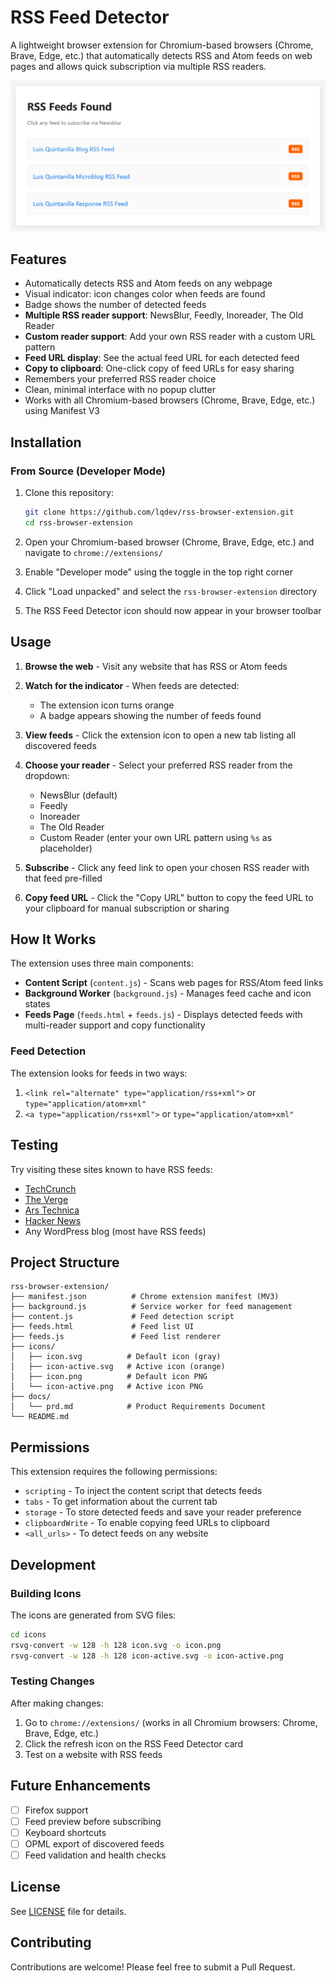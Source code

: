 # RSS Feed Detector

A lightweight browser extension for Chromium-based browsers (Chrome, Brave, Edge, etc.) that automatically detects RSS and Atom feeds on web pages and allows quick subscription via multiple RSS readers.

![](./images/discovered-feeds.png)

## Features

- Automatically detects RSS and Atom feeds on any webpage
- Visual indicator: icon changes color when feeds are found
- Badge shows the number of detected feeds
- **Multiple RSS reader support**: NewsBlur, Feedly, Inoreader, The Old Reader
- **Custom reader support**: Add your own RSS reader with a custom URL pattern
- **Feed URL display**: See the actual feed URL for each detected feed
- **Copy to clipboard**: One-click copy of feed URLs for easy sharing
- Remembers your preferred RSS reader choice
- Clean, minimal interface with no popup clutter
- Works with all Chromium-based browsers (Chrome, Brave, Edge, etc.) using Manifest V3

## Installation

### From Source (Developer Mode)

1. Clone this repository:
   ```bash
   git clone https://github.com/lqdev/rss-browser-extension.git
   cd rss-browser-extension
   ```

2. Open your Chromium-based browser (Chrome, Brave, Edge, etc.) and navigate to `chrome://extensions/`

3. Enable "Developer mode" using the toggle in the top right corner

4. Click "Load unpacked" and select the `rss-browser-extension` directory

5. The RSS Feed Detector icon should now appear in your browser toolbar

## Usage

1. **Browse the web** - Visit any website that has RSS or Atom feeds

2. **Watch for the indicator** - When feeds are detected:
   - The extension icon turns orange
   - A badge appears showing the number of feeds found

3. **View feeds** - Click the extension icon to open a new tab listing all discovered feeds

4. **Choose your reader** - Select your preferred RSS reader from the dropdown:
   - NewsBlur (default)
   - Feedly
   - Inoreader
   - The Old Reader
   - Custom Reader (enter your own URL pattern using `%s` as placeholder)

5. **Subscribe** - Click any feed link to open your chosen RSS reader with that feed pre-filled

6. **Copy feed URL** - Click the "Copy URL" button to copy the feed URL to your clipboard for manual subscription or sharing

## How It Works

The extension uses three main components:

- **Content Script** (`content.js`) - Scans web pages for RSS/Atom feed links
- **Background Worker** (`background.js`) - Manages feed cache and icon states
- **Feeds Page** (`feeds.html` + `feeds.js`) - Displays detected feeds with multi-reader support and copy functionality

### Feed Detection

The extension looks for feeds in two ways:

1. `<link rel="alternate" type="application/rss+xml">` or `type="application/atom+xml"`
2. `<a type="application/rss+xml">` or `type="application/atom+xml"`

## Testing

Try visiting these sites known to have RSS feeds:

- [TechCrunch](https://techcrunch.com)
- [The Verge](https://www.theverge.com)
- [Ars Technica](https://arstechnica.com)
- [Hacker News](https://news.ycombinator.com)
- Any WordPress blog (most have RSS feeds)

## Project Structure

```
rss-browser-extension/
├── manifest.json          # Chrome extension manifest (MV3)
├── background.js          # Service worker for feed management
├── content.js             # Feed detection script
├── feeds.html             # Feed list UI
├── feeds.js               # Feed list renderer
├── icons/
│   ├── icon.svg          # Default icon (gray)
│   ├── icon-active.svg   # Active icon (orange)
│   ├── icon.png          # Default icon PNG
│   └── icon-active.png   # Active icon PNG
├── docs/
│   └── prd.md            # Product Requirements Document
└── README.md
```

## Permissions

This extension requires the following permissions:

- `scripting` - To inject the content script that detects feeds
- `tabs` - To get information about the current tab
- `storage` - To store detected feeds and save your reader preference
- `clipboardWrite` - To enable copying feed URLs to clipboard
- `<all_urls>` - To detect feeds on any website

## Development

### Building Icons

The icons are generated from SVG files:

```bash
cd icons
rsvg-convert -w 128 -h 128 icon.svg -o icon.png
rsvg-convert -w 128 -h 128 icon-active.svg -o icon-active.png
```

### Testing Changes

After making changes:

1. Go to `chrome://extensions/` (works in all Chromium browsers: Chrome, Brave, Edge, etc.)
2. Click the refresh icon on the RSS Feed Detector card
3. Test on a website with RSS feeds

## Future Enhancements

- [ ] Firefox support
- [ ] Feed preview before subscribing
- [ ] Keyboard shortcuts
- [ ] OPML export of discovered feeds
- [ ] Feed validation and health checks

## License

See [LICENSE](LICENSE) file for details.

## Contributing

Contributions are welcome! Please feel free to submit a Pull Request.
